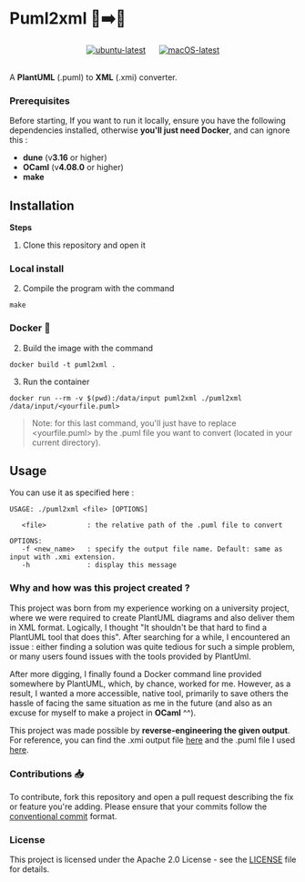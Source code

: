 # Puml2xml 🌱➡️📄

<div align="center">
    <a href="https://github.com/khalidbelk/puml2xml/actions/workflows/build-ubuntu.yml">
        <img src="https://github.com/khalidbelk/puml2xml/actions/workflows/build-ubuntu.yml/badge.svg?branch=main" alt="ubuntu-latest"></a>
      &nbsp;&nbsp;&nbsp;&nbsp;  <!-- Spaces -->
  <a href="https://github.com/khalidbelk/puml2xml/actions/workflows/build-macos.yml">
    <img src="https://github.com/khalidbelk/puml2xml/actions/workflows/build-macos.yml/badge.svg?branch=main" alt="macOS-latest">
  </a>
</div>

<br>

A **PlantUML** (.puml) to **XML** (.xmi) converter.

### Prerequisites

Before starting, If you want to run it locally, ensure you have the following dependencies installed, otherwise **you'll just need Docker**, and can ignore this :

- **dune** (v**3.16** or higher)
- **OCaml** (v**4.08.0** or higher)
- **make**

## Installation

**Steps**

1. Clone this repository and open it

### Local install

2. Compile the program with the command

```
make
```

### Docker 🐳

2. Build the image with the command

```
docker build -t puml2xml .
```

3.  Run the container

```
docker run --rm -v $(pwd):/data/input puml2xml ./puml2xml /data/input/<yourfile.puml>
```

> Note: for this last command, you'll just have to replace <yourfile.puml> by the .puml file you want to convert (located in your current directory).


## Usage

You can use it as specified here :

```
USAGE: ./puml2xml <file> [OPTIONS]

   <file>          : the relative path of the .puml file to convert

OPTIONS:
   -f <new_name>   : specify the output file name. Default: same as input with .xmi extension.
   -h              : display this message
```

### Why and how was this project created ?

This project was born from my experience working on a university project, where we were required to create PlantUML diagrams and also deliver them in XML format. Logically, I thought "It shouldn't be that hard to find a PlantUML tool that does this". After searching for a while, I encountered an issue : either finding a solution was quite tedious for such a simple problem, or many users found issues with the tools provided by PlantUml.

After more digging, I finally found a Docker command line provided somewhere by PlantUML, which, by chance, worked for me. However, as a result, I wanted a more accessible, native tool, primarily to save others the hassle of facing the same situation as me in the future (and also as an excuse for myself to make a project in **OCaml** ^^).

This project was made possible by **reverse-engineering the given output**. For reference, you can find the .xmi output file [here](/diagrams/diagram.xml) and the .puml file I used [here](/diagrams/diagram.puml).

### Contributions 📥

To contribute, fork this repository and open a pull request describing the fix or feature you're adding. Please ensure that your commits follow the [conventional commit](https://www.conventionalcommits.org/en/v1.0.0/) format.

### License

This project is licensed under the Apache 2.0 License - see the [LICENSE](/LICENSE) file for details.